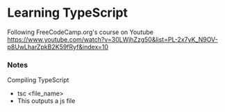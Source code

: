 # Learning TypeScript
Following FreeCodeCamp.org's course on Youtube
https://www.youtube.com/watch?v=30LWjhZzg50&list=PL-2x7yK_N9OV-p8UwLharZpkB2K59fRyf&index=10

### Notes
Compiling TypeScript
- tsc <file_name>
- This outputs a js file 